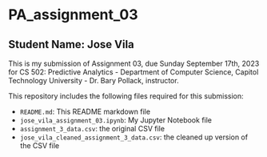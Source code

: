 # PA_assignment_03

## Student Name: Jose Vila

This is my submission of Assignment 03, due Sunday September 17th, 2023 for CS 502: Predictive Analytics - Department of Computer Science, Capitol Technology University - Dr. Bary Pollack, instructor.

This repository includes the following files required for this submission:
* `README.md`: This README markdown file
* `jose_vila_assignment_03.ipynb`: My Jupyter Notebook file
* `assignment_3_data.csv`: the original CSV file
* `jose_vila_cleaned_assignment_3_data.csv`: the cleaned up version of the CSV file
